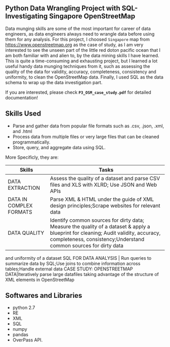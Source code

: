 ## Python Data Wrangling Project with SQL- Investigating Singapore OpenStreetMap
Data munging skills are some of the most important for career of data engineers, as data engineers always need to wrangle data before using them for any analysis. For this project, I choosed `Singapore` map from https://www.openstreetmap.org as the case of study, as I am very interested to see the unseen part of the little red doton pacific ocean that I am both familiar with and alien to, by the data mining skills I have learned. This is quite a time-consuming and exhausting project, but I learned a lot useful handy data munging techniques from it, such as assessing the quality of the data for validity, accuracy, completeness, consistency and uniformity, to clean the OpenStreetMap data. Finally, I used SQL as the data schema to wrap up the data investigation part.  

If you are interested, please check **`P3_OSM_case_study.pdf`** for detailed documentation! 

## Skills Used
- Parse and gather data from popular file formats such as .csv, .json, .xml, and .html
- Process data from multiple files or very large files that can be cleaned programmatically.
- Store, query, and aggregate data using SQL.

More Specificly, they are:

Skills | Tasks
--- | ---
DATA EXTRACTION | Assess the quality of a dataset and parse CSV files and XLS with XLRD; Use JSON and Web APIs
DATA IN COMPLEX FORMATS |  Parse XML & HTML under the guide of XML design principles;Scrape websites for relevant data
DATA QUALITY | Identify common sources for dirty data; Measure the quality of a dataset & apply a blueprint for cleaning; Audit validity, accuracy, completeness, consistency;Understand common sources for dirty data
and uniformity of a dataset
SQL FOR DATA ANALYSIS | Run queries to summarize data by SQL;Use joins to combine information across tables;Handle external data
CASE STUDY: OPENSTREETMAP DATA|Iteratively parse large datafiles taking advantage of the structure of XML elements in OpenStreetMap

## Softwares and Libraries
- python 2.7
- RE
- XML
- SQL
- numpy
- pandas
- OverPass API.

